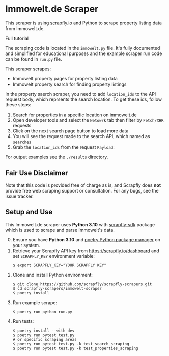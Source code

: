 # Immowelt.de Scraper

This scraper is using [scrapfly.io](https://scrapfly.io/) and Python to scrape property listing data from Immowelt.de. 

Full tutorial  

The scraping code is located in the `immowelt.py` file. It's fully documented and simplified for educational purposes and the example scraper run code can be found in `run.py` file.

This scraper scrapes:
- Immowelt property pages for property listing data
- Immowelt property search for finding property listings  

In the property saerch scraper, you need to add `location_ids` to the API request body, which reprsents the search location. To get these ids, follow these steps:  
1. Search for properties in a specific location on immowelt.de  
2. Open developer tools and select the `Netowrk` tab then filter by `Fetch/XHR` requests  
3. Click on the next search page button to load more data  
4. You will see the request made to the search API, which named as `searches`  
5. Grab the `location_ids` from the request `Payload`:


For output examples see the `./results` directory.

## Fair Use Disclaimer

Note that this code is provided free of charge as is, and Scrapfly does __not__ provide free web scraping support or consultation. For any bugs, see the issue tracker.

## Setup and Use

This Immowelt.de scraper uses __Python 3.10__ with [scrapfly-sdk](https://pypi.org/project/scrapfly-sdk/) package which is used to scrape and parse Immowelt's data.

0. Ensure you have __Python 3.10__ and [poetry Python package manager](https://python-poetry.org/docs/#installation) on your system.
1. Retrieve your Scrapfly API key from <https://scrapfly.io/dashboard> and set `SCRAPFLY_KEY` environment variable:
    ```shell
    $ export SCRAPFLY_KEY="YOUR SCRAPFLY KEY"
    ```
2. Clone and install Python environment:
    ```shell
    $ git clone https://github.com/scrapfly/scrapfly-scrapers.git
    $ cd scrapfly-scrapers/immowelt-scraper
    $ poetry install
    ```
3. Run example scrape:
    ```shell
    $ poetry run python run.py
    ```
4. Run tests:
    ```shell
    $ poetry install --with dev
    $ poetry run pytest test.py
    # or specific scraping areas
    $ poetry run pytest test.py -k test_search_scraping
    $ poetry run pytest test.py -k test_properties_scraping
    ```